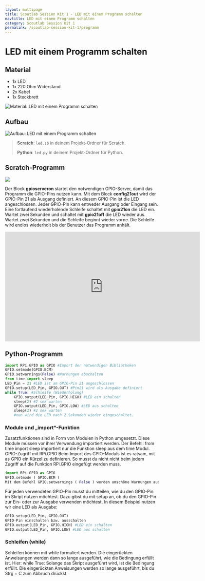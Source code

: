 ```yaml
---
layout: multipage
title: Scoutlab Session Kit 1 - LED mit einem Programm schalten
navtitle: LED mit einem Programm schalten
category: Scoutlab Session Kit 1
permalink: /scoutlab-session-kit-1/programm
---
```

# LED mit einem Programm schalten
## Material
* 1x LED
* 1x 220 Ohm Widerstand
* 2x Kabel
* 1x Steckbrett

![Material: LED mit einem Programm schalten](images/material_led1.png)

<div style="page-break-after: always;"></div>

## Aufbau
![Aufbau: LED mit einem Programm schalten](images/led2_Steckplatine_gpio.png)


>**Scratch**: `led.sb` in deinem Projekt-Ordner für Scratch.
>
>**Python**: `led.py` in deinem Projekt-Ordner für Python.

<div style="page-break-after: always;"></div>

## Scratch-Programm

![](images/scratch_led.png)

Der Block **gpioserveron**  startet den notwendigen GPIO-Server, damit das Programm die GPIO-Pins nutzen kann. Mit dem Block **config21out** wird der GPIO-Pin 21 als Ausgang definiert. An diesem GPIO-Pin ist die LED angeschlossen. Jeder GPIO-Pin kann entweder Ausgang oder Eingang sein. Eine fortlaufend wiederholende Schleife schaltet mit **gpio21on** die LED ein. Wartet zwei Sekunden und schaltet mit **gpio21off** die LED wieder aus. Wartet zwei Sekunden und die Schleife beginnt wieder vorne. Die Schleife wird endlos wiederholt bis der Benutzer das Programm anhält.
<div class="hidden-print" style="margin-top:1em;">
<iframe src="https://player.vimeo.com/video/224094828" width="640" height="360" frameborder="0" webkitallowfullscreen mozallowfullscreen allowfullscreen></iframe></div>


## Python-Programm

```python
import RPi.GPIO as GPIO #Import der notwendigen Bibliotheken
GPIO.setmode(GPIO.BCM)
GPIO.setwarnings(False) #Warnungen abschalten
from time import sleep
LED_Pin = 21 #LED ist am GPIO-Pin 21 angeschlossen
GPIO.setup(LED_Pin, GPIO.OUT) #Pin21 wird als Ausgabe definiert
while True: #Schleife (Wiederholung)
    GPIO.output(LED_Pin, GPIO.HIGH) #LED ein schalten
    sleep(2) #2 sek warten
    GPIO.output(LED_Pin, GPIO.LOW) #LED aus schalten
    sleep(2) #2 sek warten
    #nun wird die LED nach 2 Sekunden wieder eingeschaltet…
```

### Module und „import“-Funktion
Zusatzfunktionen sind in Form von Modulen in Python umgesetzt. Diese Module müssen vor ihrer Verwendung importiert werden. Der Befehl: from time import sleep importiert nur die Funktion sleep aus dem time Modul.
GPIO-Zugriff mit RPi.GPIO
Beim Import des GPIO-Moduls ist es ratsam, mit as GPIO ein Kürzel zu definieren.
So musst du nicht nicht beim jedem Zugriff auf die Funktion RPi.GPIO eingefügt werden muss.
```python
import RPi.GPIO as GPIO
GPIO.setmode ( GPIO.BCM )
Mit dem Befehl GPIO.setwarnings ( False ) werden unschöne Warnungen ausgeblendet.
```
Für jeden verwendeten GPIO-Pin musst du mitteilen, wie du den GPIO-Pin im Skript nutzen möchtest. Dazu gibst du mit setup an, ob du den GPIO-Pin zur Ein- oder zur Ausgabe verwenden möchtest. In diesem Beispiel nutzen wir eine LED als Ausgabe:
```python
GPIO.setup(LED_Pin, GPIO.OUT)
GPIO-Pin einschalten bzw. ausschalten
GPIO.output(LED_Pin, GPIO.HIGH) #LED ein schalten
GPIO.output(LED_Pin, GPIO.LOW) #LED aus schalten
```
### Schleifen (while)
Schleifen können mit while formuliert werden. Die eingerückten Anweisungen werden dann so lange ausgeführt, wie die Bedingung erfüllt ist.
Hier: while True: Solange das Skript ausgeführt wird, ist die Bedingung erfüllt. Die eingerückten Anweisungen werden so lange ausgeführt, bis du Strg + C zum Abbruch drückst.
